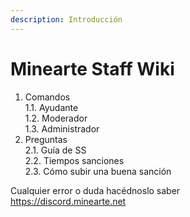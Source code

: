 ```yaml
---
description: Introducción
---
```


# Minearte Staff Wiki

1. Comandos\
   1.1. Ayudante\
   1.2. Moderador\
   1.3. Administrador
2. Preguntas\
   2.1. Guía de SS\
   2.2. Tiempos sanciones\
   2.3. Cómo subir una buena sanción

Cualquier error o duda hacédnoslo saber\
https://discord.minearte.net
